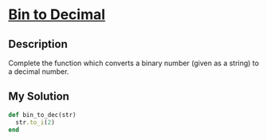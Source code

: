 # [Bin to Decimal](https://www.codewars.com/kata/57a5c31ce298a7e6b7000334)

## Description
Complete the function which converts a binary number (given as a string) to a decimal number.

## My Solution
```ruby
def bin_to_dec(str)
  str.to_i(2)
end
```
